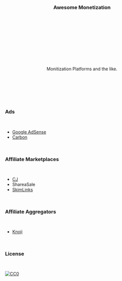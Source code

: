 
<br/>
<br/>
<br/>
<br/>
<br/>
<br/>
<br/>
<br/>
<br/>
<br/>
<h3 align="center">Awesome Monetization</h3>
<br/>
<br/>
<br/>
<br/>
<br/>
<br/>
<br/>
<br/>
<br/>

<p align="center">
  Monitization Platforms and the like.
</p>
<br/>
<br/>
<br/>
<br/>
<br/>

### Ads

<br/>

- [Google AdSense](https://www.google.com/adsense/start)
- [Carbon](https://www.carbonads.net/)

<br/>

### Affiliate Marketplaces

<br/>

- [CJ](https://www.cj.com/)
- ShareaSale
- [SkimLinks](https://skimlinks.com/)

<br/>

### Affiliate Aggregators

<br/>

- [Knoji](https://gilt.knoji.com/questions/gilt-affiliate-program/)

<br/>

### License

<br/>

[![CC0](http://mirrors.creativecommons.org/presskit/buttons/88x31/svg/cc-zero.svg)](https://creativecommons.org/publicdomain/zero/1.0/)
